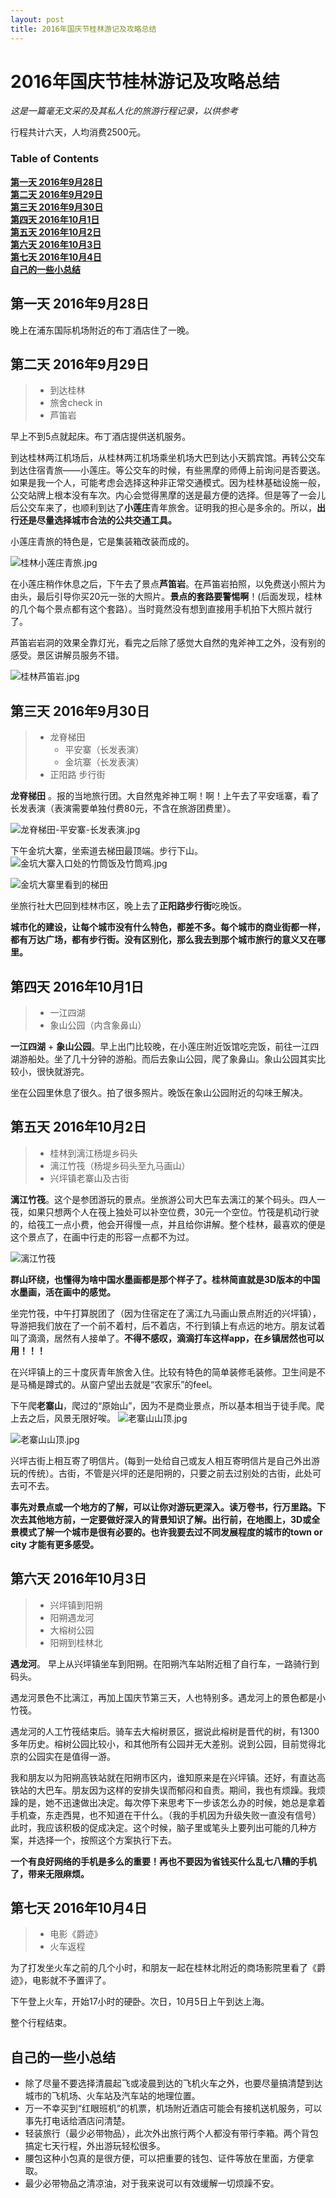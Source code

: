 ```yaml
---
layout: post
title: 2016年国庆节桂林游记及攻略总结
---
```


# 2016年国庆节桂林游记及攻略总结

*这是一篇毫无文采的及其私人化的旅游行程记录，以供参考*

行程共计六天，人均消费2500元。

### Table of Contents
**[第一天 2016年9月28日](#第一天-2016年9月28日)**    
**[第二天 2016年9月29日](#第二天-2016年9月29日)**    
**[第三天 2016年9月30日](#第三天-2016年9月30日)**    
**[第四天 2016年10月1日](#第四天-2016年10月1日)**    
**[第五天 2016年10月2日](#第五天-2016年10月2日)**    
**[第六天 2016年10月3日](#第六天-2016年10月3日)**    
**[第七天 2016年10月4日](#第七天-2016年10月4日)**    
**[自己的一些小总结](#自己的一些小总结)**

## 第一天 2016年9月28日
晚上在浦东国际机场附近的布丁酒店住了一晚。

## 第二天 2016年9月29日
> * 到达桂林
> * 旅舍check in
> * 芦笛岩

早上不到5点就起床。布丁酒店提供送机服务。

到达桂林两江机场后，从桂林两江机场乘坐机场大巴到达小天鹅宾馆。再转公交车到达住宿青旅——小莲庄。等公交车的时候，有些黑摩的师傅上前询问是否要送。如果是我一个人，可能考虑会选择这种非正常交通模式。因为桂林基础设施一般，公交站牌上根本没有车次。内心会觉得黑摩的送是最方便的选择。但是等了一会儿后公交车来了，也顺利到达了**小莲庄**青年旅舍。证明我的担心是多余的。所以，**出行还是尽量选择城市合法的公共交通工具。** 

小莲庄青旅的特色是，它是集装箱改装而成的。

![桂林小莲庄青旅.jpg](http://upload-images.jianshu.io/upload_images/147665-0b54444083efb898.jpg?imageMogr2/auto-orient/strip%7CimageView2/2/w/1240)

在小莲庄稍作休息之后，下午去了景点**芦笛岩**。在芦笛岩拍照，以免费送小照片为由头，最后引导你买20元一张的大照片。**景点的套路要警惕啊**！(后面发现，桂林的几个每个景点都有这个套路）。当时竟然没有想到直接用手机拍下大照片就行了。

芦笛岩岩洞的效果全靠灯光，看完之后除了感觉大自然的鬼斧神工之外，没有别的感受。景区讲解员服务不错。

![桂林芦笛岩.jpg](http://upload-images.jianshu.io/upload_images/147665-807c9e1b8df61795.jpg?imageMogr2/auto-orient/strip%7CimageView2/2/w/1240)


## 第三天 2016年9月30日
> * 龙脊梯田
>   * 平安寨（长发表演）
>   * 金坑寨（长发表演）
> * 正阳路 步行街


**龙脊梯田** 。报的当地旅行团。大自然鬼斧神工啊！啊！上午去了平安瑶寨，看了长发表演（表演需要单独付费80元，不含在旅游团费里）。

![龙脊梯田-平安寨-长发表演.jpg](http://upload-images.jianshu.io/upload_images/147665-7f8784d4ce91dbad.jpg?imageMogr2/auto-orient/strip%7CimageView2/2/w/1240)

下午金坑大寨，坐索道去梯田最顶端。步行下山。
![金坑大寨入口处的竹筒饭及竹筒鸡.jpg](http://upload-images.jianshu.io/upload_images/147665-689f4b164216a7e3.jpg?imageMogr2/auto-orient/strip%7CimageView2/2/w/1240)

![金坑大寨里看到的梯田](http://upload-images.jianshu.io/upload_images/147665-925584f65fa9d980.jpg?imageMogr2/auto-orient/strip%7CimageView2/2/w/1240)

坐旅行社大巴回到桂林市区，晚上去了**正阳路步行街**吃晚饭。

**城市化的建设，让每个城市没有什么特色，都差不多。每个城市的商业街都一样，都有万达广场，都有步行街。没有区别化，那么我去到那个城市旅行的意义又在哪里。**

## 第四天 2016年10月1日
> * 一江四湖
> * 象山公园（内含象鼻山）

**一江四湖** + **象山公园**。早上出门比较晚，在小莲庄附近饭馆吃完饭，前往一江四湖游船处。坐了几十分钟的游船。而后去象山公园，爬了象鼻山。象山公园其实比较小，很快就游完。

坐在公园里休息了很久。拍了很多照片。晚饭在象山公园附近的勾味王解决。

## 第五天 2016年10月2日
> * 桂林到漓江杨堤乡码头
> * 漓江竹筏（杨堤乡码头至九马画山）
> * 兴坪镇老寨山及古街

**漓江竹筏**。这个是参团游玩的景点。坐旅游公司大巴车去漓江的某个码头。四人一筏，如果只想两个人在筏上独处可以补空位费，30元一个空位。竹筏是机动行驶的，给筏工一点小费，他会开得慢一点，并且给你讲解。整个桂林，最喜欢的便是这个景点了，在画中行走的形容一点都不为过。

![漓江竹筏](http://upload-images.jianshu.io/upload_images/147665-ece85427ef7b7860.jpg?imageMogr2/auto-orient/strip%7CimageView2/2/w/1240)

**群山环绕，也懂得为啥中国水墨画都是那个样子了。桂林简直就是3D版本的中国水墨画，活在画中的感觉。**

坐完竹筏，中午打算脱团了（因为住宿定在了漓江九马画山景点附近的兴坪镇），导游把我们放在了一个前不着村，后不着店，不行到镇上有点远的地方。朋友试着叫了滴滴，居然有人接单了。**不得不感叹，滴滴打车这样app，在乡镇居然也可以用！！！**

在兴坪镇上的三十度灰青年旅舍入住。比较有特色的简单装修毛装修。卫生间是不是马桶是蹲式的。从窗户望出去就是“农家乐”的feel。

下午爬**老寨山**，爬过的“原始山”，因为不是商业景点，所以基本相当于徒手爬。爬上去之后，风景无限好唉。
![老寨山山顶.jpg](http://upload-images.jianshu.io/upload_images/147665-6c61f8112ada9fe1.jpg?imageMogr2/auto-orient/strip%7CimageView2/2/w/1240)

![老寨山山顶.jpg](http://upload-images.jianshu.io/upload_images/147665-c82b4f9c1b603156.jpg?imageMogr2/auto-orient/strip%7CimageView2/2/w/1240)

兴坪古街上相互寄了明信片。(每到一处给自己或友人相互寄明信片是自己外出游玩的传统）。古街，不管是兴坪的还是阳朔的，只要之前去过别处的古街，此处可去可不去。

**事先对景点或一个地方的了解，可以让你对游玩更深入。读万卷书，行万里路。下次去其他地方前，一定要做好深入的背景知识了解。出行前，在地图上，3D或全景模式了解一个城市是很有必要的。也许我要去过不同发展程度的城市的town or city 才能有更多感受。**

## 第六天 2016年10月3日
> * 兴坪镇到阳朔
> * 阳朔遇龙河
> * 大榕树公园
> * 阳朔到桂林北

**遇龙河**。 早上从兴坪镇坐车到阳朔。在阳朔汽车站附近租了自行车，一路骑行到码头。

遇龙河景色不比漓江，再加上国庆节第三天，人也特别多。遇龙河上的景色都是小竹筏。

遇龙河的人工竹筏结束后。骑车去大榕树景区，据说此榕树是晋代的树，有1300多年历史。榕树公园比较小，和其他所有公园并无大差别。说到公园，目前觉得北京的公园实在是值得一游。

我和朋友以为阳朔高铁站就在阳朔市区内，谁知原来是在兴坪镇。还好，有直达高铁站的大巴车。朋友因为这样的安排失误而郁闷和自责。期间，我也有烦躁。我烦躁的是，她不迅速做出决定。每次停下来思考下一步该怎么办的时候，她总是拿着手机查，东走西晃，也不知道在干什么。（我的手机因为升级失败一直没有信号）此时，我应该积极的促成决定。这个时候，脑子里或笔头上要列出可能的几种方案，并选择一个，按照这个方案执行下去。

**一个有良好网络的手机是多么的重要！再也不要因为省钱买什么乱七八糟的手机了，带来无限麻烦。**

## 第七天 2016年10月4日
> * 电影《爵迹》
> * 火车返程

为了打发坐火车之前的几个小时，和朋友一起在桂林北附近的商场影院里看了《爵迹》，电影就不予置评了。

下午登上火车，开始17小时的硬卧。次日，10月5日上午到达上海。

整个行程结束。

## 自己的一些小总结
- 除了尽量不要选择清晨起飞或凌晨到达的飞机火车之外，也要尽量搞清楚到达城市的飞机场、火车站及汽车站的地理位置。
- 万一不幸买到“红眼班机”的机票，机场附近酒店可能会有接机送机服务，可以事先打电话给酒店问清楚。
- 轻装旅行（最少必带物品），此次外出旅行两个人都没有带行李箱。两个背包搞定七天行程，外出游玩轻松很多。
- 腰包这种小包真的是很方便，可以把重要的钱包、证件等放在里面，方便拿取。
- 最少必带物品之清凉油，对于我来说可以有效缓解一切烦躁不安。
